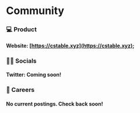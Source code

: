 # Community

### 💻 Product

#### Website: [https://cstable.xyz](https://cstable.xyz);


### 👯‍♂️ Socials

#### Twitter: Coming soon! 

### 👷 Careers

#### No current postings. Check back soon!
